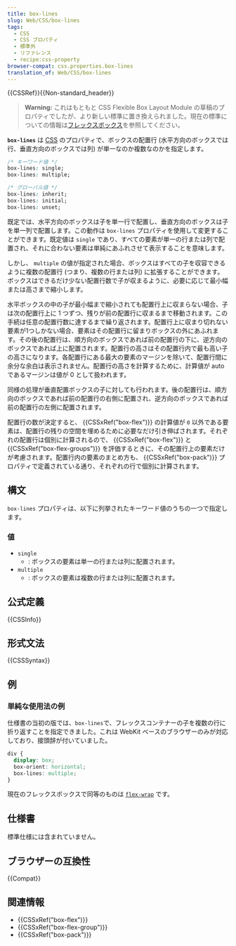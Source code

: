 ```yaml
---
title: box-lines
slug: Web/CSS/box-lines
tags:
  - CSS
  - CSS プロパティ
  - 標準外
  - リファレンス
  - recipe:css-property
browser-compat: css.properties.box-lines
translation_of: Web/CSS/box-lines
---
```

{{CSSRef}}{{Non-standard_header}}

> **Warning:** これはもともと CSS Flexible Box Layout Module の草稿のプロパティでしたが、より新しい標準に置き換えられました。現在の標準についての情報は[フレックスボックス](/ja/docs/Web/CSS/CSS_Flexible_Box_Layout/Basic_Concepts_of_Flexbox)を参照してください。

**`box-lines`** は [CSS](/ja/docs/Web/CSS) のプロパティで、ボックスの配置行 (水平方向のボックスでは行、垂直方向のボックスでは列) が単一なのか複数なのかを指定します。

```css
/* キーワード値 */
box-lines: single;
box-lines: multiple;

/* グローバル値 */
box-lines: inherit;
box-lines: initial;
box-lines: unset;
```

既定では、水平方向のボックスは子を単一行で配置し、垂直方向のボックスは子を単一列で配置します。この動作は `box-lines` プロパティを使用して変更することができます。既定値は `single` であり、すべての要素が単一の行または列で配置され、それに合わない要素は単純にあふれさせて表示することを意味します。

しかし、 `multiple` の値が指定された場合、ボックスはすべての子を収容できるように複数の配置行 (つまり、複数の行または列) に拡張することができます。ボックスはできるだけ少ない配置行数で子が収まるように、必要に応じて最小幅または高さまで縮小します。

水平ボックスの中の子が最小幅まで縮小されても配置行上に収まらない場合、子は次の配置行上に 1 つずつ、残りが前の配置行に収まるまで移動されます。この手続は任意の配置行数に達するまで繰り返されます。配置行上に収まり切れない要素が1つしかない場合、要素はその配置行に留まりボックスの外にあふれます。その後の配置行は、順方向のボックスであれば前の配置行の下に、逆方向のボックスであれば上に配置されます。配置行の高さはその配置行内で最も高い子の高さになります。各配置行にある最大の要素のマージンを除いて、配置行間に余分な余白は表示されません。配置行の高さを計算するために、計算値が auto であるマージンは値が 0 として扱われます。

同様の処理が垂直配置ボックスの子に対しても行われます。後の配置行は、順方向のボックスであれば前の配置行の右側に配置され、逆方向のボックスであれば前の配置行の左側に配置されます。

配置行の数が決定すると、 {{CSSxRef("box-flex")}} の計算値が `0` 以外である要素は、配置行の残りの空間を埋めるために必要なだけ引き伸ばされます。それぞれの配置行は個別に計算されるので、 {{CSSxRef("box-flex")}} と {{CSSxRef("box-flex-groups")}} を評価するときに、その配置行上の要素だけが考慮されます。配置行内の要素のまとめ方も、 {{CSSxRef("box-pack")}} プロパティで定義されている通り、それぞれの行で個別に計算されます。

## 構文

`box-lines` プロパティは、以下に列挙されたキーワード値のうちの一つで指定します。

### 値

- `single`
  - : ボックスの要素は単一の行または列に配置されます。
- `multiple`
  - : ボックスの要素は複数の行または列に配置されます。

## 公式定義

{{CSSInfo}}

## 形式文法

{{CSSSyntax}}

## 例

### 単純な使用法の例

仕様書の当初の版では、`box-lines`で、フレックスコンテナーの子を複数の行に折り返すことを指定できました。これは WebKit ベースのブラウザーのみが対応しており、接頭辞が付いていました。

```css
div {
  display: box;
  box-orient: horizontal;
  box-lines: multiple;
}
```

現在のフレックスボックスで同等のものは [`flex-wrap`](/ja/docs/Web/CSS/flex-wrap) です。

## 仕様書

標準仕様には含まれていません。

## ブラウザーの互換性

{{Compat}}

## 関連情報

- {{CSSxRef("box-flex")}}
- {{CSSxRef("box-flex-group")}}
- {{CSSxRef("box-pack")}}
